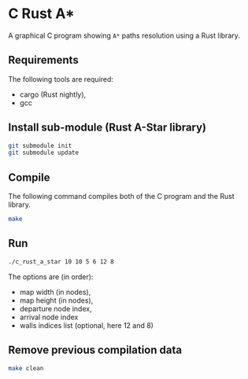 # C Rust A*

A graphical C program showing `A*` paths resolution using a Rust library.

## Requirements

The following tools are required:
 * cargo (Rust nightly),
 * gcc

## Install sub-module (Rust A-Star library)

```bash
git submodule init
git submodule update
```

## Compile

The following command compiles both
of the C program and the Rust library.

```sh
make
```

## Run

```sh
./c_rust_a_star 10 10 5 6 12 8
```

The options are (in order):
 * map width (in nodes),
 * map height (in nodes),
 * departure node index,
 * arrival node index
 * walls indices list (optional, here 12 and 8)

## Remove previous compilation data

```sh
make clean
```
